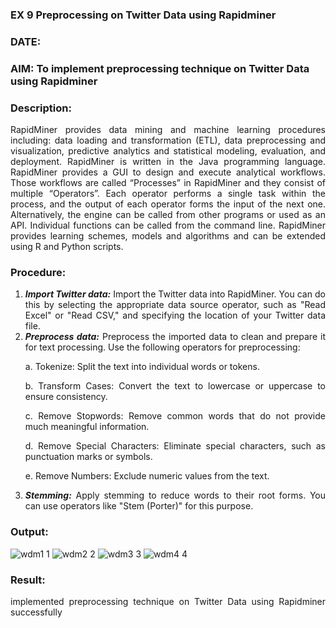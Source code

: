 ### EX 9 Preprocessing on Twitter Data using Rapidminer
### DATE:
### AIM: To implement preprocessing technique on Twitter Data using Rapidminer
### Description: 
<div align = "justify">
RapidMiner provides data mining and machine learning procedures including: data loading and transformation (ETL), data preprocessing and visualization, 
predictive analytics and statistical modeling, evaluation, and deployment. RapidMiner is written in the Java programming language. 
RapidMiner provides a GUI to design and execute analytical workflows. Those workflows are called “Processes” in RapidMiner and they consist of multiple “Operators”. 
Each operator performs a single task within the process, and the output of each operator forms the input of the next one. Alternatively, the engine can be called from 
other programs or used as an API. Individual functions can be called from the command line. 
RapidMiner provides learning schemes, models and algorithms and can be extended using R and Python scripts.

### Procedure:
1) ***Import Twitter data:*** Import the Twitter data into RapidMiner. You can do this by selecting the appropriate
data source operator, such as "Read Excel" or "Read CSV," and specifying the location of your Twitter data
file.
2) ***Preprocess data:*** Preprocess the imported data to clean and prepare it for text processing. Use the following
operators for preprocessing:
    <p>a. Tokenize: Split the text into individual words or tokens.
    <p>b. Transform Cases: Convert the text to lowercase or uppercase to ensure consistency.
    <p>c. Remove Stopwords: Remove common words that do not provide much meaningful information.
    <p>d. Remove Special Characters: Eliminate special characters, such as punctuation marks or symbols.
    <p>e. Remove Numbers: Exclude numeric values from the text.
3) ***Stemming:*** Apply stemming to reduce words to their root forms. You can use operators like "Stem (Porter)"
for this purpose.

### Output:
![wdm1 1](https://github.com/user-attachments/assets/963de9f1-1902-4507-af19-47f60f1c6ee0)
![wdm2 2](https://github.com/user-attachments/assets/c1e506a7-8d7e-43c8-a1e7-20adb8b0bb13)
![wdm3 3](https://github.com/user-attachments/assets/50f5ab5e-77ed-4937-ade2-50ac84f2c9d6)
![wdm4 4](https://github.com/user-attachments/assets/2fb9be97-24ac-46a3-9755-67dc5117b046)

### Result:
implemented preprocessing technique on Twitter Data using Rapidminer successfully
